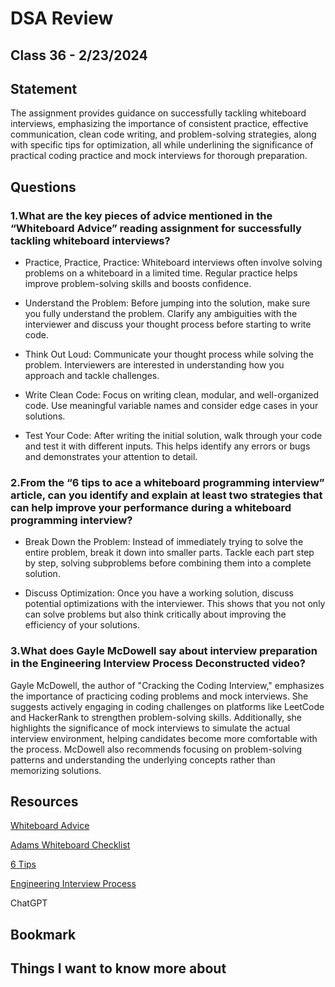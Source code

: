 # DSA Review

## Class 36 - 2/23/2024

## Statement

The assignment provides guidance on successfully tackling whiteboard interviews, emphasizing the importance of consistent practice, effective communication, clean code writing, and problem-solving strategies, along with specific tips for optimization, all while underlining the significance of practical coding practice and mock interviews for thorough preparation.

## Questions

### 1.What are the key pieces of advice mentioned in the “Whiteboard Advice” reading assignment for successfully tackling whiteboard interviews?

- Practice, Practice, Practice: Whiteboard interviews often involve solving problems on a whiteboard in a limited time. Regular practice helps improve problem-solving skills and boosts confidence.

- Understand the Problem: Before jumping into the solution, make sure you fully understand the problem. Clarify any ambiguities with the interviewer and discuss your thought process before starting to write code.

- Think Out Loud: Communicate your thought process while solving the problem. Interviewers are interested in understanding how you approach and tackle challenges.

- Write Clean Code: Focus on writing clean, modular, and well-organized code. Use meaningful variable names and consider edge cases in your solutions.

- Test Your Code: After writing the initial solution, walk through your code and test it with different inputs. This helps identify any errors or bugs and demonstrates your attention to detail.

### 2.From the “6 tips to ace a whiteboard programming interview” article, can you identify and explain at least two strategies that can help improve your performance during a whiteboard programming interview?

- Break Down the Problem: Instead of immediately trying to solve the entire problem, break it down into smaller parts. Tackle each part step by step, solving subproblems before combining them into a complete solution.

- Discuss Optimization: Once you have a working solution, discuss potential optimizations with the interviewer. This shows that you not only can solve problems but also think critically about improving the efficiency of your solutions.

### 3.What does Gayle McDowell say about interview preparation in the Engineering Interview Process Deconstructed video?

Gayle McDowell, the author of "Cracking the Coding Interview," emphasizes the importance of practicing coding problems and mock interviews. She suggests actively engaging in coding challenges on platforms like LeetCode and HackerRank to strengthen problem-solving skills. Additionally, she highlights the significance of mock interviews to simulate the actual interview environment, helping candidates become more comfortable with the process. McDowell also recommends focusing on problem-solving patterns and understanding the underlying concepts rather than memorizing solutions.

## Resources

[Whiteboard Advice](https://hackernoon.com/the-best-whiteboard-interview-advice-i-ever-received-3ebbfa72e4a)

[Adams Whiteboard Checklist](https://hackernoon.com/the-best-whiteboard-interview-advice-i-ever-received-3ebbfa72e4a)

[6 Tips](https://blog.usejournal.com/6-tips-to-ace-a-whiteboard-programming-interview-f06c1b378bc6)

[Engineering Interview Process](https://www.youtube.com/watch?v=KdXAUst8bdo)

ChatGPT

## Bookmark


## Things I want to know more about


